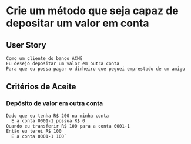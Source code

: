 # Crie um método que seja capaz de depositar um valor em conta

## User Story

~~~
Como um cliente do banco ACME
Eu desejo depositar um valor em outra conta
Para que eu possa pagar o dinheiro que peguei emprestado de um amigo
~~~

## Critérios de Aceite

### Depósito de valor em outra conta

~~~
Dado que eu tenha R$ 200 na minha conta
  E a conta 0001-1 possua R$ 0
Quando eu transferir R$ 100 para a conta 0001-1
Então eu terei R$ 100
  E a conta 0001-1 100`
~~~
